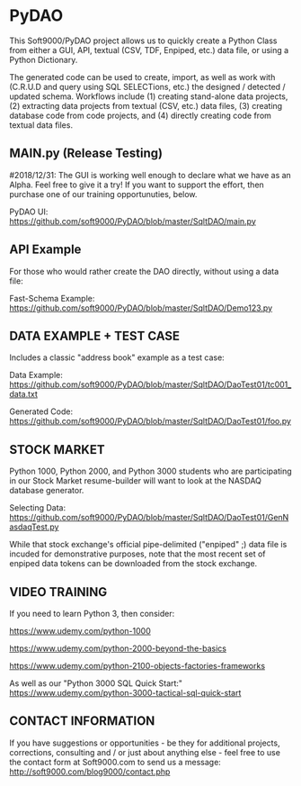# PyDAO
This Soft9000/PyDAO project allows us to quickly create a Python Class from either a GUI, API, textual (CSV, TDF, Enpiped, etc.) data file, or using a Python Dictionary. 

The generated code can be used to create, import, as well as work with (C.R.U.D and query using SQL SELECTions, 
etc.) the designed / detected / updated schema. Workflows include (1) creating stand-alone data projects, (2) extracting data projects from textual (CSV, etc.) data files, (3) creating database code from code projects, and (4) directly creating code from textual data files.


MAIN.py (Release Testing)
-------
#2018/12/31: The GUI is working well enough to declare what we have as an Alpha. Feel free to give it a try!
If you want to support the effort, then purchase one of our training opportunuties, below.

PyDAO UI: https://github.com/soft9000/PyDAO/blob/master/SqltDAO/main.py


API Example
------------
For those who would rather create the DAO directly, without using a data file:

Fast-Schema Example: https://github.com/soft9000/PyDAO/blob/master/SqltDAO/Demo123.py


DATA EXAMPLE + TEST CASE
------------------------
Includes a classic "address book" example as a test case:

Data Example: https://github.com/soft9000/PyDAO/blob/master/SqltDAO/DaoTest01/tc001_data.txt

Generated Code: https://github.com/soft9000/PyDAO/blob/master/SqltDAO/DaoTest01/foo.py


STOCK MARKET
------------
Python 1000, Python 2000, and Python 3000 students who are participating in our Stock Market resume-builder will want 
to look at the NASDAQ database generator.

Selecting Data: https://github.com/soft9000/PyDAO/blob/master/SqltDAO/DaoTest01/GenNasdaqTest.py

While that stock exchange's official pipe-delimited ("enpiped" ;) data file is incuded for demonstrative
purposes, note that the most recent set of enpiped data tokens can be downloaded from the stock exchange.


VIDEO TRAINING
--------------
If you need to learn Python 3, then consider:

https://www.udemy.com/python-1000

https://www.udemy.com/python-2000-beyond-the-basics

https://www.udemy.com/python-2100-objects-factories-frameworks


As well as our "Python 3000 SQL Quick Start:" https://www.udemy.com/python-3000-tactical-sql-quick-start


CONTACT INFORMATION
---
If you have suggestions or opportunities - be they for additional projects, corrections, consulting and / or just about anything else - feel free to use the contact form at Soft9000.com to send us a message: http://soft9000.com/blog9000/contact.php
